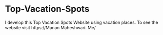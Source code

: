 # Top-Vacation-Spots
I develop this Top Vacation Spots Website using vacation places. To see the website visit https://Manan Maheshwari. Me/
